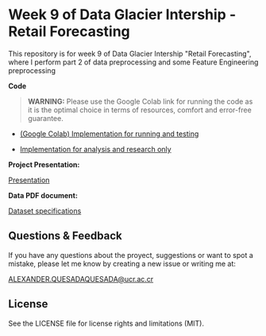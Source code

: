 # Week 9 of Data Glacier Intership - Retail Forecasting

This repository is for week 9 of Data Glacier Intership "Retail Forecasting", where I perform part 2 of data preprocessing and some Feature Engineering preprocessing

**Code**

> **WARNING:** Please use the Google Colab link for running the code as it is the optimal choice in terms of resources, comfort and error-free guarantee.

- [(Google Colab) Implementation for running and testing](https://colab.research.google.com/drive/13f50xZob9lJAiG0Bys0gRK7LTChR3I5p?usp=sharing)

- [Implementation for analysis and research only](Src/Forecast_Project.ipynb)


**Project Presentation:**

[Presentation](Presentation/Retail_Forecasting_Presentation.pdf)

**Data PDF document:**

[Dataset specifications](Datadoc/Data_Intake_Report.pdf)

## Questions & Feedback

If you have any questions about the proyect, suggestions or want to spot a mistake, please let me know by creating a new issue or writing me at:

<ALEXANDER.QUESADAQUESADA@ucr.ac.cr>

## License

See the LICENSE file for license rights and limitations (MIT).
